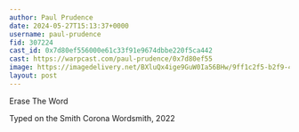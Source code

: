```yaml
---
author: Paul Prudence
date: 2024-05-27T15:13:37+0000
username: paul-prudence
fid: 307224
cast_id: 0x7d80ef556000e61c33f91e9674dbbe220f5ca442
cast: https://warpcast.com/paul-prudence/0x7d80ef55
image: https://imagedelivery.net/BXluQx4ige9GuW0Ia56BHw/9ff1c2f5-b2f9-4960-cca6-996b33126500/original
layout: post
---
```

Erase The Word  
  
Typed on the Smith Corona Wordsmith, 2022  

<img src='https://imagedelivery.net/BXluQx4ige9GuW0Ia56BHw/9ff1c2f5-b2f9-4960-cca6-996b33126500/original' alt='' referrerpolicy='no-referrer'/>